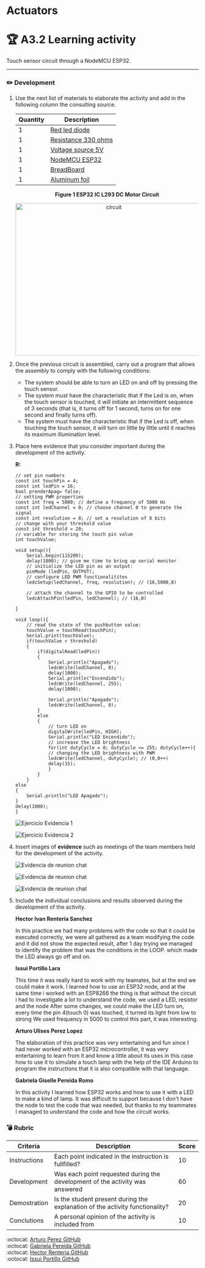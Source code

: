# Actuators

# :trophy: A3.2 Learning activity

Touch sensor circuit through a NodeMCU ESP32.
___
### :pencil2: Development 

1. Use the next list of materials to elaborate the activity and add in the following column the consulting source.
   
    |Quantity|Description|
    |------------|---------------|
    | 1 |[Red led diode](https://www.sparkfun.com/products/9590) |
    | 1 | [ Resistance 330 ohms](https://www.steren.com.mx/resistencia-de-carbon-de-1-2-watt-al-5-de-tolerancia-de-330-ohms.html) |
    | 1 | [ Voltage source 5V](https://www.genvolt.com/application-information/5d1dfb294aca7/7xx30-Variable-High-Voltage-DC-Power-Supply?https://www.genvolt.com/applications&gclid=CjwKCAjw47eFBhA9EiwAy8kzNFUuRv5h_gkZjYMH6ecZ74ZUerVuErDhBFCvYk-fPy30ng_FaqIGJRoC164QAvD_BwE) |  
    | 1 | [ NodeMCU ESP32 ](https://www.amazon.com.mx/Tresd-NodeMCU-32-Bluetooth-Compatible-arduino/dp/B08DFKCF6H/ref=pd_lpo_328_t_0/140-6960331-6416856?_encoding=UTF8&pd_rd_i=B08DFKCF6H&pd_rd_r=d9b33358-5d75-46ee-ae08-ee5246b98057&pd_rd_w=tnLUu&pd_rd_wg=YbVDP&pf_rd_p=23a32319-3af1-4d42-8ad5-ae88e3828528&pf_rd_r=V7AARPN22MZN4BSHT3AC&psc=1&refRID=V7AARPN22MZN4BSHT3AC) |  
    | 1 |  [BreadBoard](https://www.amazon.com.mx/ELEGOO-Breadboard-Prototipo-Soldaduras-Distribuci%C3%B3n/dp/B07B7J9R8Z/ref=sr_1_2?__mk_es_MX=%C3%85M%C3%85%C5%BD%C3%95%C3%91&dchild=1&keywords=breadboard&qid=1622686658&sr=8-2) |  
    | 1 |  [Aluminum foil](https://www.yk-al.com/product/household-aluminum-foil/?gclid=Cj0KCQjw2NyFBhDoARIsAMtHtZ5MXIA8xeNMOXDsNyz001nHzmLu7iWdizEx0xloEdS2TopYKB_CFW0aAqcJEALw_wcB) |  
   
   <div style="text-align: center"><b>Figure 1 ESP32 IC L293 DC Motor Circuit</b> </div>
    <p align="center">
     <img alt="circuit" src="C:\Sistemas Programables\A3.2 Circuito.jpg" height=400px width=500px > 
    </p>

2. Once the previous circuit is assembled, carry out a program that allows the assembly to comply with the following conditions: 
    - The system should be able to turn an LED on and off by pressing the touch sensor.
    - The system must have the characteristic that if the Led is on, when the touch sensor is touched, it will initiate an intermittent sequence of 3 seconds (that is, it turns off for 1 second, turns on for one second and finally turns off).
    - The system must have the characteristic that if the Led is off, when touching the touch sensor, it will turn on little by little until it reaches its maximum illumination level.

3. Place here evidence that you consider important during the development of the activity.  

    **R:**
    ```
    // set pin numbers
    const int touchPin = 4; 
    const int ledPin = 16;
    bool prenderApag= false;
    // setting PWM properties
    const int freq = 5000; // define a frequency of 5000 Hz
    const int ledChannel = 0; // choose channel 0 to generate the signal
    const int resolution = 8; // set a resolution of 8 bits
    // change with your threshold value
    const int threshold = 20;
    // variable for storing the touch pin value 
    int touchValue;

    void setup(){
        Serial.begin(115200);
        delay(1000); // give me time to bring up serial monitor
        // initialize the LED pin as an output:
        pinMode (ledPin, OUTPUT);
        // configure LED PWM functionalitites
        ledcSetup(ledChannel, freq, resolution); // (16,5000,8)
  
        // attach the channel to the GPIO to be controlled
        ledcAttachPin(ledPin, ledChannel); // (16,0)
  
    }

    void loop(){
        // read the state of the pushbutton value:
        touchValue = touchRead(touchPin);
        Serial.print(touchValue);
        if(touchValue < threshold)
        {
            if(digitalRead(ledPin))
            {
                Serial.println("Apagado");
                ledcWrite(ledChannel, 0);
                delay(1000);
                Serial.println("Encendido");
                ledcWrite(ledChannel, 255);
                delay(1000);
    
                Serial.println("Apagado");
                ledcWrite(ledChannel, 0); 
            }
            else
            {
                // turn LED on
                digitalWrite(ledPin, HIGH);
                Serial.println("LED Encendido");
                // increase the LED brightness
                for(int dutyCycle = 0; dutyCycle <= 255; dutyCycle++){   
                // changing the LED brightness with PWM
                ledcWrite(ledChannel, dutyCycle); // (0,0++)
                delay(15);
                }
            }
        }
    else
    {
        Serial.println("LED Apagado");
    }
    delay(1000);
    }
    ```
    <p align="left">
     <img alt="Ejercicio Evidencia 1" src="C:\Sistemas Programables\A3.2 Circuito 1.jpg"  > 
    </p> 
    <p align="left">
     <img alt="Ejercicio Evidencia 2" src="C:\Sistemas Programables\A3.2 Circuito 2.jpg"  > 
    </p> 
    


8. Insert images of **evidence** such as meetings of the team members held for the development of the activity.

    <p align="left">
     <img alt="Evidencia de reunion chat" src="C:\Sistemas Programables\A3.2 Reunion Evidencia.png" > 
    </p>
    <p align="left">
     <img alt="Evidencia de reunion chat" src="C:\Sistemas Programables\A3.2 Reunion Evidencia 2.png" > 
    </p>
    <p align="left">
     <img alt="Evidencia de reunion chat" src="C:\Sistemas Programables\A3.2 Reunion Evidencia 3.png" > 
    </p>

9. Include the individual conclusions and results observed during the development of the activity.
   
    **Hector Ivan Renteria Sanchez**  

    In this practice we had many problems with the code so that it could be executed correctly, we were all gathered as a team modifying the code and it did not show the expected result, after 1 day trying we managed to identify the problem that was the conditions in the LOOP. which made the LED always go off and on.


    **Issui Portillo Lara**  
    
    This time it was really hard to work with my teamates, but at the end we could make it work.
    I learned how to use an ESP32 node, and at the same time i worked with an ESP8266
    the thing is that without the circuit i had to investigate a lot to understand the code, we used a LED, resistor and the node
    After some changes, we could make the LED turn on, every time the pin 4(touch 0) was touched, it turned its light from low to strong
    We used frequency in 5000 to control this part, it was interesting. 


    **Arturo Ulises Perez Lopez**  

    The elaboration of this practice was very entertaining and fun since I had never worked with an ESP32 microcontroller, it was very entertaining to learn from it and know a little about its uses in this case how to use it to simulate a touch lamp with the help of the IDE Arduino to program the instructions that it is also compatible with that language. 


    **Gabriela Giselle Pereida Romo**  

    In this activity I learned how ESP32 works and how to use it with a LED to make a kind of lamp. It was difficult to support because I don't have the node to test the code that was needed, but thanks to my teammates I managed to understand the code and how the circuit works.


### :bomb: Rubric

| Criteria    | Description | Score|
| ------------- |------------ | ------- |
| Instructions | Each point indicated in the instruction is fullfilled?            | 10 |
| Development   | Was each point requested during the development of the activity was answered     | 60      |
| Demostration   | Is the student present during the explanation of the activity functionality?    | 20 |
| Conclutions   | A personal opinion of the activity is included from | 10      |

:octocat: [Arturo Perez GitHub](https://github.com/ArturoPerezL/SCC-1023-Sistemas-Programables)  
:octocat: [Gabriela Pereida GitHub](https://github.com/pereida/SistemasProgramables)  
:octocat: [Hector Renteria GitHub](https://github.com/IvanRenteria/Sistemas-Programables)  
:octocat: [Issui Portillo GitHub](https://github.com/Issuiportillo/Programables)


